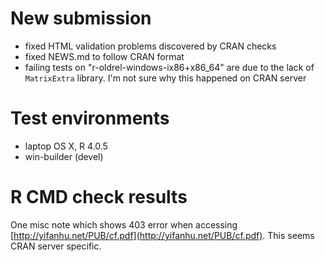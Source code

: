 # New submission

- fixed HTML validation problems discovered by CRAN checks
- fixed NEWS.md to follow CRAN format
- failing tests on "r-oldrel-windows-ix86+x86_64" are due to the lack of `MatrixExtra` library. I'm not sure why this happened on CRAN server

# Test environments

- laptop OS X, R 4.0.5
- win-builder (devel)

# R CMD check results

One misc note which shows 403 error when accessing [http://yifanhu.net/PUB/cf.pdf](http://yifanhu.net/PUB/cf.pdf). This seems CRAN server specific.
